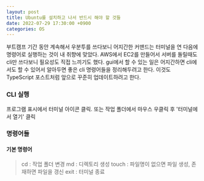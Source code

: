 ```yaml
---
layout: post
title: Ubuntu를 설치하고 나서 반드시 해야 할 것들
date: 2022-07-29 17:30:00 +0900
categories: OS
---
```

부트캠프 기간 동안 계속해서 우분투를 쓰다보니 어지간한 커맨드는 터미널을 연 다음에 명령어로 실행하는 것이 내 취향에 맞았다. AWS에서 EC2를 만들어서 서버를 돌릴때도 cli만 쓰다보니 필요성도 직접 느끼기도 했다. gui에서 할 수 있는 일은 어지간하면 cli에서도 할 수 있어서 알아두면 좋은 cli 명령어들을 정리해두려고 한다. 이것도 TypeScript 포스트처럼 앞으로 꾸준히 업데이트하려고 한다.

### CLI 실행
프로그램 표시에서 터미널 아이콘 클릭. 또는 작업 폴더에서 마우스 우클릭 후 '터미널에서 열기' 클릭

### 명령어들
#### 기본 명령어
>cd : 작업 폴더 변경
>md : 디렉토리 생성
>touch : 파일명이 없으면 파일 생성, 존재하면 파일을 갱신
>exit : 터미널 종료
